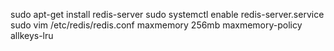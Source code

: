 sudo apt-get install redis-server
sudo systemctl enable redis-server.service
sudo vim /etc/redis/redis.conf
maxmemory 256mb
maxmemory-policy allkeys-lru